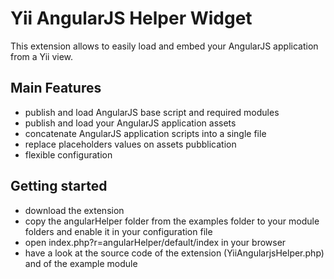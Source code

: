 Yii AngularJS Helper Widget
====================

This extension allows to easily load and embed your AngularJS application from a Yii view.

## Main Features

* publish and load AngularJS base script and required modules
* publish and load your AngularJS application assets
* concatenate AngularJS application scripts into a single file
* replace placeholders values on assets pubblication
* flexible configuration


## Getting started

* download the extension
* copy the angularHelper folder from the examples folder to your module folders and enable it in your configuration file
* open index.php?r=angularHelper/default/index in your browser
* have a look at the source code of the extension (YiiAngularjsHelper.php) and of the example module
